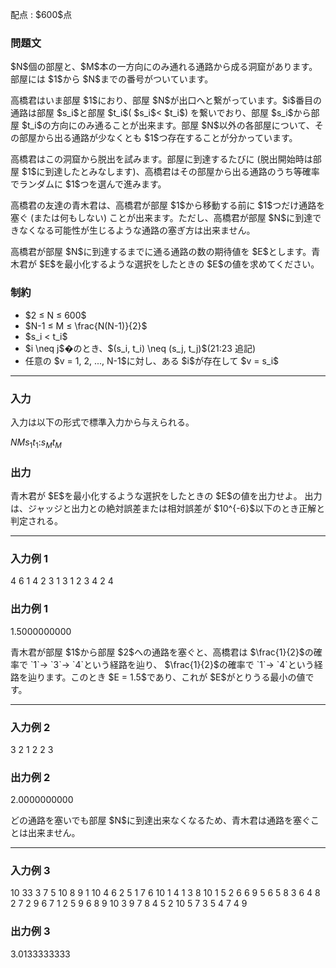 
<div>

<span>

<span>

<p>
配点 : $600$点
</p>

<div>

<section>

### **問題文**

<p>
$N$個の部屋と、$M$本の一方向にのみ通れる通路から成る洞窟があります。部屋には $1$から $N$までの番号がついています。
</p>

<p>
高橋君はいま部屋 $1$におり、部屋 $N$が出口へと繋がっています。$i$番目の通路は部屋 $s_i$と部屋 $t_i$( $s_i$< $t_i$) を繋いでおり、部屋 $s_i$から部屋 $t_i$の方向にのみ通ることが出来ます。部屋 $N$以外の各部屋について、その部屋から出る通路が少なくとも $1$つ存在することが分かっています。
</p>

<p>
高橋君はこの洞窟から脱出を試みます。部屋に到達するたびに (脱出開始時は部屋 $1$に到達したとみなします)、高橋君はその部屋から出る通路のうち等確率でランダムに $1$つを選んで進みます。
</p>

<p>
高橋君の友達の青木君は、高橋君が部屋 $1$から移動する前に $1$つだけ通路を塞ぐ (または何もしない) ことが出来ます。ただし、高橋君が部屋 $N$に到達できなくなる可能性が生じるような通路の塞ぎ方は出来ません。
</p>

<p>
高橋君が部屋 $N$に到達するまでに通る通路の数の期待値を $E$とします。青木君が $E$を最小化するような選択をしたときの $E$の値を求めてください。
</p>

</section>

</div>

<div>

<section>

### **制約**

<ul>

<li>
$2 ≤ N ≤ 600$
</li>

<li>
$N-1 ≤ M ≤ \frac{N(N-1)}{2}$
</li>

<li>
$s_i < t_i$
</li>

<li>
$i \neq j$�のとき、$(s_i, t_i) \neq (s_j, t_j)$(21:23 追記)
</li>

<li>
任意の $v = 1, 2, ..., N-1$に対し、ある $i$が存在して $v = s_i$
</li>

</ul>

</section>

</div>

---

<div>

<div>

<section>

### **入力**

<p>
入力は以下の形式で標準入力から与えられる。
</p>

<div>

$N$$M$$s_1$$t_1$$:$$s_M$$t_M$
</div>

</section>

</div>

<div>

<section>

### **出力**

<p>
青木君が $E$を最小化するような選択をしたときの $E$の値を出力せよ。
出力は、ジャッジと出力との絶対誤差または相対誤差が $10^{-6}$以下のとき正解と判定される。
</p>

</section>

</div>

</div>

---

<div>

<section>

### **入力例 1**

<div>

4 6
1 4
2 3
1 3
1 2
3 4
2 4

</div>

</section>

</div>

<div>

<section>

### **出力例 1**

<div>

1.5000000000

</div>

<p>
青木君が部屋 $1$から部屋 $2$への通路を塞ぐと、高橋君は $\frac{1}{2}$の確率で `1`→ `3`→ `4`という経路を辿り、 $\frac{1}{2}$の確率で `1`→ `4`という経路を辿ります。このとき $E = 1.5$であり、これが $E$がとりうる最小の値です。
</p>

</section>

</div>

---

<div>

<section>

### **入力例 2**

<div>

3 2
1 2
2 3

</div>

</section>

</div>

<div>

<section>

### **出力例 2**

<div>

2.0000000000

</div>

<p>
どの通路を塞いでも部屋 $N$に到達出来なくなるため、青木君は通路を塞ぐことは出来ません。
</p>

</section>

</div>

---

<div>

<section>

### **入力例 3**

<div>

10 33
3 7
5 10
8 9
1 10
4 6
2 5
1 7
6 10
1 4
1 3
8 10
1 5
2 6
6 9
5 6
5 8
3 6
4 8
2 7
2 9
6 7
1 2
5 9
6 8
9 10
3 9
7 8
4 5
2 10
5 7
3 5
4 7
4 9

</div>

</section>

</div>

<div>

<section>

### **出力例 3**

<div>

3.0133333333

</div>

</section>

</div>

</span>

</span>

</div>
